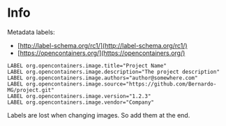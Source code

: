 # Info

Metadata labels:

* [http://label-schema.org/rc1/](http://label-schema.org/rc1/)
* [https://opencontainers.org/](https://opencontainers.org/)

```text
LABEL org.opencontainers.image.title="Project Name"
LABEL org.opencontainers.image.description="The project description"
LABEL org.opencontainers.image.authors="author@somewhere.com"
LABEL org.opencontainers.image.source="https://github.com/Bernardo-MG/project.git"
LABEL org.opencontainers.image.version="1.2.3"
LABEL org.opencontainers.image.vendor="Company"
```

Labels are lost when changing images. So add them at the end.

